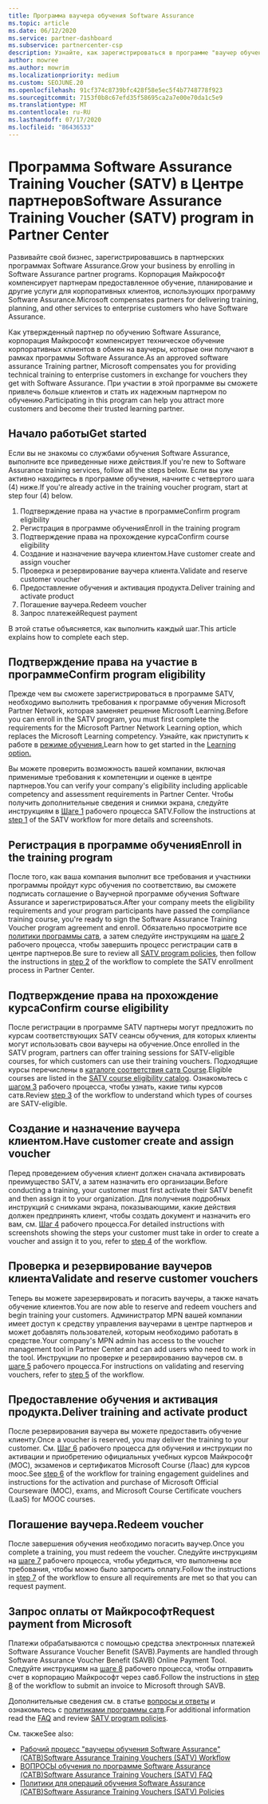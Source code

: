 ```yaml
---
title: Программа ваучера обучения Software Assurance
ms.topic: article
ms.date: 06/12/2020
ms.service: partner-dashboard
ms.subservice: partnercenter-csp
description: Узнайте, как зарегистрироваться в программе "ваучер обучения Software Assurance", чтобы вы могли компенсировать доставку и планирование для корпоративных клиентов.
author: mowree
ms.author: mowrim
ms.localizationpriority: medium
ms.custom: SEOJUNE.20
ms.openlocfilehash: 91cf374c8739bfc428f58e5ec5f4b7748778f923
ms.sourcegitcommit: 7153f0b8c67efd35f58695ca2a7e00e70da1c5e9
ms.translationtype: MT
ms.contentlocale: ru-RU
ms.lasthandoff: 07/17/2020
ms.locfileid: "86436533"
---
```

# <a name="software-assurance-training-voucher-satv-program-in-partner-center"></a><span data-ttu-id="81d19-103">Программа Software Assurance Training Voucher (SATV) в Центре партнеров</span><span class="sxs-lookup"><span data-stu-id="81d19-103">Software Assurance Training Voucher (SATV) program in Partner Center</span></span>

<span data-ttu-id="81d19-104">Развивайте свой бизнес, зарегистрировавшись в партнерских программах Software Assurance.</span><span class="sxs-lookup"><span data-stu-id="81d19-104">Grow your business by enrolling in Software Assurance partner programs.</span></span> <span data-ttu-id="81d19-105">Корпорация Майкрософт компенсирует партнерам предоставленное обучение, планирование и другие услуги для корпоративных клиентов, использующих программу Software Assurance.</span><span class="sxs-lookup"><span data-stu-id="81d19-105">Microsoft compensates partners for delivering training, planning, and other services to enterprise customers who have Software Assurance.</span></span>

<span data-ttu-id="81d19-106">Как утвержденный партнер по обучению Software Assurance, корпорация Майкрософт компенсирует техническое обучение корпоративных клиентов в обмен на ваучеры, которые они получают в рамках программы Software Assurance.</span><span class="sxs-lookup"><span data-stu-id="81d19-106">As an approved software assurance Training partner, Microsoft compensates you for providing technical training to enterprise customers in exchange for vouchers they get with Software Assurance.</span></span> <span data-ttu-id="81d19-107">При участии в этой программе вы сможете привлечь больше клиентов и стать их надежным партнером по обучению.</span><span class="sxs-lookup"><span data-stu-id="81d19-107">Participating in this program can help you attract more customers and become their trusted learning partner.</span></span>

## <a name="get-started"></a><span data-ttu-id="81d19-108">Начало работы</span><span class="sxs-lookup"><span data-stu-id="81d19-108">Get started</span></span>

<span data-ttu-id="81d19-109">Если вы не знакомы со службами обучения Software Assurance, выполните все приведенные ниже действия.</span><span class="sxs-lookup"><span data-stu-id="81d19-109">If you're new to Software Assurance training services, follow all the steps below.</span></span> <span data-ttu-id="81d19-110">Если вы уже активно находитесь в программе обучения, начните с четвертого шага (4) ниже.</span><span class="sxs-lookup"><span data-stu-id="81d19-110">If you're already active in the training voucher program, start at step four (4) below.</span></span> 

1. <span data-ttu-id="81d19-111">Подтверждение права на участие в программе</span><span class="sxs-lookup"><span data-stu-id="81d19-111">Confirm program eligibility</span></span>
2. <span data-ttu-id="81d19-112">Регистрация в программе обучения</span><span class="sxs-lookup"><span data-stu-id="81d19-112">Enroll in the training program</span></span>
3. <span data-ttu-id="81d19-113">Подтверждение права на прохождение курса</span><span class="sxs-lookup"><span data-stu-id="81d19-113">Confirm course eligibility</span></span>
4. <span data-ttu-id="81d19-114">Создание и назначение ваучера клиентом.</span><span class="sxs-lookup"><span data-stu-id="81d19-114">Have customer create and assign voucher</span></span>
5. <span data-ttu-id="81d19-115">Проверка и резервирование ваучера клиента.</span><span class="sxs-lookup"><span data-stu-id="81d19-115">Validate and reserve customer voucher</span></span>
6. <span data-ttu-id="81d19-116">Предоставление обучения и активация продукта.</span><span class="sxs-lookup"><span data-stu-id="81d19-116">Deliver training and activate product</span></span>
7. <span data-ttu-id="81d19-117">Погашение ваучера.</span><span class="sxs-lookup"><span data-stu-id="81d19-117">Redeem voucher</span></span>
8. <span data-ttu-id="81d19-118">Запрос платежей</span><span class="sxs-lookup"><span data-stu-id="81d19-118">Request payment</span></span>

<span data-ttu-id="81d19-119">В этой статье объясняется, как выполнить каждый шаг.</span><span class="sxs-lookup"><span data-stu-id="81d19-119">This article explains how to complete each step.</span></span>

## <a name="confirm-program-eligibility"></a><span data-ttu-id="81d19-120">Подтверждение права на участие в программе</span><span class="sxs-lookup"><span data-stu-id="81d19-120">Confirm program eligibility</span></span>

<span data-ttu-id="81d19-121">Прежде чем вы сможете зарегистрироваться в программе SATV, необходимо выполнить требования к программе обучения Microsoft Partner Network, которая заменяет решение Microsoft Learning.</span><span class="sxs-lookup"><span data-stu-id="81d19-121">Before you can enroll in the SATV program, you must first complete the requirements for the Microsoft Partner Network Learning option, which replaces the Microsoft Learning competency.</span></span> <span data-ttu-id="81d19-122">Узнайте, как приступить к работе в [режиме обучения.](https://partner.microsoft.com/membership/learning-partners)</span><span class="sxs-lookup"><span data-stu-id="81d19-122">Learn how to get started in the [Learning option.](https://partner.microsoft.com/membership/learning-partners)</span></span>

<span data-ttu-id="81d19-123">Вы можете проверить возможность вашей компании, включая применимые требования к компетенции и оценке в центре партнеров.</span><span class="sxs-lookup"><span data-stu-id="81d19-123">You can verify your company's eligibility including applicable competency and assessment requirements in Partner Center.</span></span> <span data-ttu-id="81d19-124">Чтобы получить дополнительные сведения и снимки экрана, следуйте инструкциям в [Шаге 1](https://query.prod.cms.rt.microsoft.com/cms/api/am/binary/RE4s3bB) рабочего процесса SATV.</span><span class="sxs-lookup"><span data-stu-id="81d19-124">Follow the instructions at [step 1](https://query.prod.cms.rt.microsoft.com/cms/api/am/binary/RE4s3bB) of the SATV workflow for more details and screenshots.</span></span>

## <a name="enroll-in-the-training-program"></a><span data-ttu-id="81d19-125">Регистрация в программе обучения</span><span class="sxs-lookup"><span data-stu-id="81d19-125">Enroll in the training program</span></span>

<span data-ttu-id="81d19-126">После того, как ваша компания выполнит все требования и участники программы пройдут курс обучения по соответствию, вы сможете подписать соглашение о Ваучерной программе обучения Software Assurance и зарегистрироваться.</span><span class="sxs-lookup"><span data-stu-id="81d19-126">After your company meets the eligibility requirements and your program participants have passed the compliance training course, you're ready to sign the Software Assurance Training Voucher program agreement and enroll.</span></span> <span data-ttu-id="81d19-127">Обязательно просмотрите все [политики программы сатв](https://query.prod.cms.rt.microsoft.com/cms/api/am/binary/RE3koEP), а затем следуйте инструкциям на [шаге 2](https://query.prod.cms.rt.microsoft.com/cms/api/am/binary/RE4s3bB) рабочего процесса, чтобы завершить процесс регистрации сатв в центре партнеров.</span><span class="sxs-lookup"><span data-stu-id="81d19-127">Be sure to review all [SATV program policies](https://query.prod.cms.rt.microsoft.com/cms/api/am/binary/RE3koEP), then follow the instructions in [step 2](https://query.prod.cms.rt.microsoft.com/cms/api/am/binary/RE4s3bB) of the workflow to complete the SATV enrollment process in Partner Center.</span></span>


## <a name="confirm-course-eligibility"></a><span data-ttu-id="81d19-128">Подтверждение права на прохождение курса</span><span class="sxs-lookup"><span data-stu-id="81d19-128">Confirm course eligibility</span></span>
<span data-ttu-id="81d19-129">После регистрации в программе SATV партнеры могут предложить по курсам соответствующих SATV сеансы обучения, для которых клиенты могут использовать свои ваучеры на обучение.</span><span class="sxs-lookup"><span data-stu-id="81d19-129">Once enrolled in the SATV program, partners can offer training sessions for SATV-eligible courses, for which customers can use their training vouchers.</span></span> <span data-ttu-id="81d19-130">Подходящие курсы перечислены в [каталоге соответствия сатв Course](https://savl-catalog.microsoft.com/).</span><span class="sxs-lookup"><span data-stu-id="81d19-130">Eligible courses are listed in the [SATV course eligibility catalog](https://savl-catalog.microsoft.com/).</span></span> <span data-ttu-id="81d19-131">Ознакомьтесь с [шагом 3](https://query.prod.cms.rt.microsoft.com/cms/api/am/binary/RE4s3bB) рабочего процесса, чтобы узнать, какие типы курсов сатв.</span><span class="sxs-lookup"><span data-stu-id="81d19-131">Review [step 3](https://query.prod.cms.rt.microsoft.com/cms/api/am/binary/RE4s3bB) of the workflow to understand which types of courses are SATV-eligible.</span></span>

## <a name="have-customer-create-and-assign-voucher"></a><span data-ttu-id="81d19-132">Создание и назначение ваучера клиентом.</span><span class="sxs-lookup"><span data-stu-id="81d19-132">Have customer create and assign voucher</span></span>

<span data-ttu-id="81d19-133">Перед проведением обучения клиент должен сначала активировать преимущество SATV, а затем назначить его организации.</span><span class="sxs-lookup"><span data-stu-id="81d19-133">Before conducting a training, your customer must first activate their SATV benefit and then assign it to your organization.</span></span> <span data-ttu-id="81d19-134">Для получения подробных инструкций с снимками экрана, показывающими, какие действия должен предпринять клиент, чтобы создать документ и назначить его вам, см. [Шаг 4](https://query.prod.cms.rt.microsoft.com/cms/api/am/binary/RE4s3bB) рабочего процесса.</span><span class="sxs-lookup"><span data-stu-id="81d19-134">For detailed instructions with screenshots showing the steps your customer must take in order to create a voucher and assign it to you, refer to [step 4](https://query.prod.cms.rt.microsoft.com/cms/api/am/binary/RE4s3bB) of the workflow.</span></span>

## <a name="validate-and-reserve-customer-vouchers"></a><span data-ttu-id="81d19-135">Проверка и резервирование ваучеров клиента</span><span class="sxs-lookup"><span data-stu-id="81d19-135">Validate and reserve customer vouchers</span></span>

<span data-ttu-id="81d19-136">Теперь вы можете зарезервировать и погасить ваучеры, а также начать обучение клиентов.</span><span class="sxs-lookup"><span data-stu-id="81d19-136">You are now able to reserve and redeem vouchers and begin training your customers.</span></span> <span data-ttu-id="81d19-137">Администратор MPN вашей компании имеет доступ к средству управления ваучерами в центре партнеров и может добавлять пользователей, которым необходимо работать в средстве.</span><span class="sxs-lookup"><span data-stu-id="81d19-137">Your company's MPN admin has access to the voucher management tool in Partner Center and can add users who need to work in the tool.</span></span> <span data-ttu-id="81d19-138">Инструкции по проверке и резервированию ваучеров см. в [шаге 5](https://query.prod.cms.rt.microsoft.com/cms/api/am/binary/RE4s3bB) рабочего процесса.</span><span class="sxs-lookup"><span data-stu-id="81d19-138">For instructions on validating and reserving vouchers, refer to [step 5](https://query.prod.cms.rt.microsoft.com/cms/api/am/binary/RE4s3bB) of the workflow.</span></span>

## <a name="deliver-training-and-activate-product"></a><span data-ttu-id="81d19-139">Предоставление обучения и активация продукта.</span><span class="sxs-lookup"><span data-stu-id="81d19-139">Deliver training and activate product</span></span>

<span data-ttu-id="81d19-140">После резервирования ваучера вы можете предоставить обучение клиенту.</span><span class="sxs-lookup"><span data-stu-id="81d19-140">Once a voucher is reserved, you may deliver the training to your customer.</span></span> <span data-ttu-id="81d19-141">См. [Шаг 6](https://query.prod.cms.rt.microsoft.com/cms/api/am/binary/RE4s3bB) рабочего процесса для обучения и инструкции по активации и приобретению официальных учебных курсов Майкрософт (MOC), экзаменов и сертификатов Microsoft Course (Лаас) для курсов mooc.</span><span class="sxs-lookup"><span data-stu-id="81d19-141">See [step 6](https://query.prod.cms.rt.microsoft.com/cms/api/am/binary/RE4s3bB) of the workflow for training engagement guidelines and instructions for the activation and purchase of Microsoft Official Courseware (MOC), exams, and Microsoft Course Certificate vouchers (LaaS) for MOOC courses.</span></span>

## <a name="redeem-voucher"></a><span data-ttu-id="81d19-142">Погашение ваучера.</span><span class="sxs-lookup"><span data-stu-id="81d19-142">Redeem voucher</span></span>

<span data-ttu-id="81d19-143">После завершения обучения необходимо погасить ваучер.</span><span class="sxs-lookup"><span data-stu-id="81d19-143">Once you complete a training, you must redeem the voucher.</span></span> <span data-ttu-id="81d19-144">Следуйте инструкциям на [шаге 7](https://query.prod.cms.rt.microsoft.com/cms/api/am/binary/RE4s3bB) рабочего процесса, чтобы убедиться, что выполнены все требования, чтобы можно было запросить оплату.</span><span class="sxs-lookup"><span data-stu-id="81d19-144">Follow the instructions in [step 7](https://query.prod.cms.rt.microsoft.com/cms/api/am/binary/RE4s3bB) of the workflow to ensure all requirements are met so that you can request payment.</span></span> 


## <a name="request-payment-from-microsoft"></a><span data-ttu-id="81d19-145">Запрос оплаты от Майкрософт</span><span class="sxs-lookup"><span data-stu-id="81d19-145">Request payment from Microsoft</span></span>

<span data-ttu-id="81d19-146">Платежи обрабатываются с помощью средства электронных платежей Software Assurance Voucher Benefit (SAVB).</span><span class="sxs-lookup"><span data-stu-id="81d19-146">Payments are handled through Software Assurance Voucher Benefit (SAVB) Online Payment Tool.</span></span> <span data-ttu-id="81d19-147">Следуйте инструкциям на [шаге 8](https://query.prod.cms.rt.microsoft.com/cms/api/am/binary/RE4s3bB) рабочего процесса, чтобы отправить счет в корпорацию Майкрософт через савб.</span><span class="sxs-lookup"><span data-stu-id="81d19-147">Follow the instructions in [step 8](https://query.prod.cms.rt.microsoft.com/cms/api/am/binary/RE4s3bB) of the workflow to submit an invoice to Microsoft through SAVB.</span></span> 

<span data-ttu-id="81d19-148">Дополнительные сведения см. в статье [вопросы и ответы](https://query.prod.cms.rt.microsoft.com/cms/api/am/binary/RE3kz5o) и ознакомьтесь с [политиками программы сатв](https://query.prod.cms.rt.microsoft.com/cms/api/am/binary/RE3koEP).</span><span class="sxs-lookup"><span data-stu-id="81d19-148">For additional information read the [FAQ](https://query.prod.cms.rt.microsoft.com/cms/api/am/binary/RE3kz5o) and review [SATV program policies](https://query.prod.cms.rt.microsoft.com/cms/api/am/binary/RE3koEP).</span></span>

<span data-ttu-id="81d19-149">См. также</span><span class="sxs-lookup"><span data-stu-id="81d19-149">See also:</span></span>

- [<span data-ttu-id="81d19-150">Рабочий процесс "ваучеры обучения Software Assurance" (САТВ)</span><span class="sxs-lookup"><span data-stu-id="81d19-150">Software Assurance Training Vouchers (SATV) Workflow</span></span>](https://query.prod.cms.rt.microsoft.com/cms/api/am/binary/RE4s3bB)
- [<span data-ttu-id="81d19-151">ВОПРОСЫ обучения по программе Software Assurance (САТВ)</span><span class="sxs-lookup"><span data-stu-id="81d19-151">Software Assurance Training Vouchers (SATV) FAQ</span></span>](https://query.prod.cms.rt.microsoft.com/cms/api/am/binary/RE3kz5o)
- [<span data-ttu-id="81d19-152">Политики для операций обучения Software Assurance (САТВ)</span><span class="sxs-lookup"><span data-stu-id="81d19-152">Software Assurance Training Vouchers (SATV) Policies</span></span>](https://query.prod.cms.rt.microsoft.com/cms/api/am/binary/RE3koEP)
